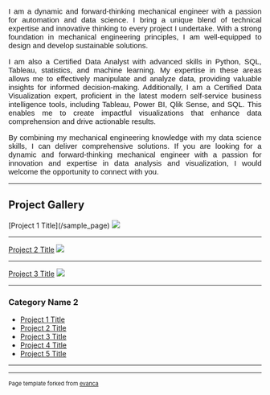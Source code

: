 <p style="font-family: Commissioner, sans-serif; font-size:15px; text-align:justify;">I am a dynamic and forward-thinking mechanical engineer with a passion for automation and data science. I bring a unique blend of technical expertise and innovative thinking to every project I undertake. With a strong foundation in mechanical engineering principles, I am well-equipped to design and develop sustainable solutions.</p>


<p style="font-family: Commissioner, sans-serif; font-size:15px; text-align:justify;">I am also a Certified Data Analyst with advanced skills in Python, SQL, Tableau, statistics, and machine learning. My expertise in these areas allows me to effectively manipulate and analyze data, providing valuable insights for informed decision-making. Additionally, I am a Certified Data Visualization expert, proficient in the latest modern self-service business intelligence tools, including Tableau, Power BI, Qlik Sense, and SQL. This enables me to create impactful visualizations that enhance data comprehension and drive actionable results.</p>

<p style="font-family: Commissioner, sans-serif; font-size:15px; text-align:justify;">By combining my mechanical engineering knowledge with my data science skills, I can deliver comprehensive solutions. If you are looking for a dynamic and forward-thinking mechanical engineer with a passion for innovation and expertise in data analysis and visualization, I would welcome the opportunity to connect with you.</p>


---

<h2 style="font-family: font-family: Commissioner">Project Gallery</h2>
[Project 1 Title](/sample_page)
<img src="images/dummy_thumbnail.jpg?raw=true"/>

---
[Project 2 Title](/pdf/sample_presentation.pdf)
<img src="images/dummy_thumbnail.jpg?raw=true"/>

---
[Project 3 Title](http://example.com/)
<img src="images/dummy_thumbnail.jpg?raw=true"/>

---

### Category Name 2

- [Project 1 Title](http://example.com/)
- [Project 2 Title](http://example.com/)
- [Project 3 Title](http://example.com/)
- [Project 4 Title](http://example.com/)
- [Project 5 Title](http://example.com/)

---




---
<p style="font-size:11px">Page template forked from <a href="https://github.com/evanca/quick-portfolio">evanca</a></p>
<!-- Remove above link if you don't want to attibute -->
